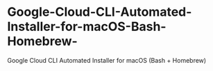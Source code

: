 # Google-Cloud-CLI-Automated-Installer-for-macOS-Bash-Homebrew-
Google Cloud CLI Automated Installer for macOS (Bash + Homebrew)
